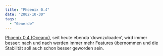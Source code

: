 ```yaml
---
title: "Phoenix 0.4"
date: "2002-10-30"
tags:
  - "Generde"
---
```


[Phoenix 0.4 (Oceano)](https://web.archive.org/web/20041115090939/http://www.mozilla.org/projects/phoenix/phoenix-release-notes.html "Phoenix 0.4 (Oceano) Release Notes and FAQ"), seit heute ebenda ‘downzuloaden’, wird immer besser: nach und nach werden immer mehr Features übernommen und die Stabilität soll auch schon besser geworden sein.
